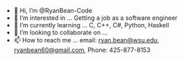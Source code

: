 - 👋 Hi, I’m @RyanBean-Code
- 👀 I’m interested in ...              Getting a job as a software engineer
- 🌱 I’m currently learning ...         C, C++, C#, Python, Haskell
- 💞️ I’m looking to collaborate on ...  
- 📫 How to reach me ...                email: ryan.bean@wsu.edu, ryanbean60@gmail.com, Phone: 425-877-8153

<!---
RyanBean-Code/RyanBean-Code is a ✨ special ✨ repository because its `README.md` (this file) appears on your GitHub profile.
You can click the Preview link to take a look at your changes.
--->
